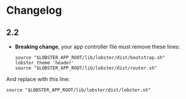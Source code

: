 # Changelog

## 2.2
* **Breaking change**, your app controller file must remove these lines:

      source "$LOBSTER_APP_ROOT/lib/lobster/dist/bootstrap.sh"
      lobster_theme 'header'
      source "$LOBSTER_APP_ROOT/lib/lobster/dist/router.sh"

And replace with this line:

    source "$LOBSTER_APP_ROOT/lib/lobster/dist/lobster.sh"
